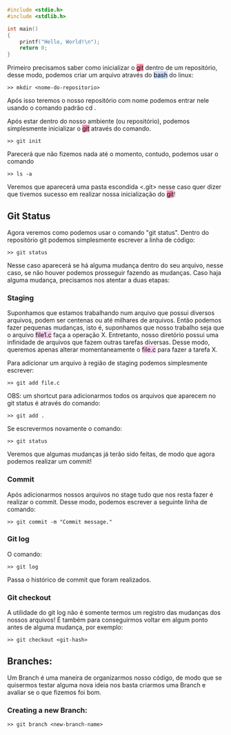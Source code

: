 ```C
#include <stdio.h>
#include <stdlib.h>

int main()
{
	printf("Hello, World!\n");
	return 0;
}
```

Primeiro precisamos saber como inicializar o <mark style="background: #FF5582A6;">git</mark> dentro de um repositório, desse modo, podemos criar um arquivo através do <mark style="background: #ADCCFFA6;">bash</mark> do linux:
```
>> mkdir <nome-do-repositorio>
```

Após isso teremos o nosso repositório com nome <nome-do-repositorio> podemos entrar nele usando o comando padrão cd <nome-do-repositorio>.

Após estar dentro do nosso ambiente (ou repositório), podemos simplesmente inicializar o <mark style="background: #FF5582A6;">git</mark> através do comando.

```
>> git init
```

Parecerá que não fizemos nada até o momento, contudo, podemos usar o comando

```
>> ls -a
```

Veremos que aparecerá uma pasta escondida <.git> nesse caso quer dizer que tivemos sucesso em realizar nossa inicialização do <mark style="background: #FF5582A6;">git</mark>!

## Git Status 

Agora veremos como podemos usar o comando "git status". Dentro do repositório git podemos simplesmente escrever a linha de código:

```
>> git status
```

Nesse caso aparecerá se há alguma mudança dentro do seu arquivo, nesse caso, se não houver podemos prosseguir fazendo as mudanças. Caso haja alguma mudança, precisamos nos atentar a duas etapas:

### Staging 

Suponhamos que estamos trabalhando num arquivo que possui diversos arquivos, podem ser centenas ou até milhares de arquivos. Então podemos fazer pequenas mudanças, isto é, suponhamos que nosso trabalho seja que o arquivo <mark style="background: #FFB8EBA6;">file1.c</mark> faça a operação X. Entretanto, nosso diretório possui uma infinidade de arquivos que fazem outras tarefas diversas. Desse modo, queremos apenas alterar momentaneamente o <mark style="background: #FFB8EBA6;">file.c</mark> para fazer a tarefa X. 

Para adicionar um arquivo à região de staging podemos simplesmente escrever:

```
>> git add file.c
```
OBS: um shortcut para adicionarmos todos os arquivos que aparecem no git status é através do comando:
```
>> git add .
```


Se escrevermos novamente o comando:

```
>> git status
```

Veremos que algumas mudanças já terão sido feitas, de modo que agora podemos realizar um commit! 

### Commit

Após adicionarmos nossos arquivos no stage tudo que nos resta fazer é realizar o commit. Desse modo, podemos escrever a seguinte linha de comando:

```
>> git commit -m "Commit message."
```

### Git log

O comando:
```
>> git log
```
Passa o histórico de commit que foram realizados.

### Git checkout

A utilidade do git log não é somente termos um registro das mudanças dos nossos arquivos! É também para conseguirmos voltar em algum ponto antes de alguma mudança, por exemplo:

```
>> git checkout <git-hash>
```

## Branches:

Um Branch é uma maneira de organizarmos nosso código, de modo que se quisermos testar alguma nova ideia nos basta criarmos uma Branch e avaliar se o que fizemos foi bom.

### Creating a new Branch:

```
>> git branch <new-branch-name>
```





